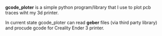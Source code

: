 **gcode_ploter** is a simple python program/library that I use to plot pcb traces wiht my 3d printer. 

In current state gcode_ploter can read **geber** files (via third party library) and procude gcode for Creality Ender 3 printer.
